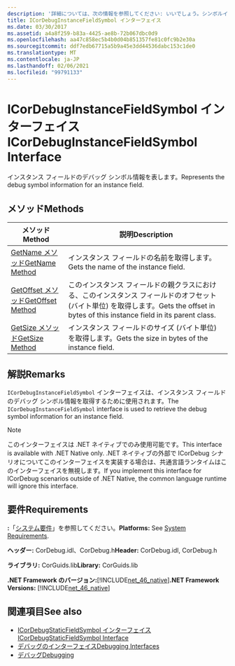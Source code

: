 ```yaml
---
description: '詳細については、次の情報を参照してください: いいでしょう。シンボルインターフェイス'
title: ICorDebugInstanceFieldSymbol インターフェイス
ms.date: 03/30/2017
ms.assetid: a4a8f259-b83a-4425-ae8b-72b067dbc0d9
ms.openlocfilehash: aa47c858ec5b4b0d04b851357fe81c0fc9b2e30a
ms.sourcegitcommit: ddf7edb67715a5b9a45e3dd44536dabc153c1de0
ms.translationtype: MT
ms.contentlocale: ja-JP
ms.lasthandoff: 02/06/2021
ms.locfileid: "99791133"
---
```

# <a name="icordebuginstancefieldsymbol-interface"></a><span data-ttu-id="f9c8c-103">ICorDebugInstanceFieldSymbol インターフェイス</span><span class="sxs-lookup"><span data-stu-id="f9c8c-103">ICorDebugInstanceFieldSymbol Interface</span></span>

<span data-ttu-id="f9c8c-104">インスタンス フィールドのデバッグ シンボル情報を表します。</span><span class="sxs-lookup"><span data-stu-id="f9c8c-104">Represents the debug symbol information for an instance field.</span></span>  
  
## <a name="methods"></a><span data-ttu-id="f9c8c-105">メソッド</span><span class="sxs-lookup"><span data-stu-id="f9c8c-105">Methods</span></span>  
  
|<span data-ttu-id="f9c8c-106">メソッド</span><span class="sxs-lookup"><span data-stu-id="f9c8c-106">Method</span></span>|<span data-ttu-id="f9c8c-107">説明</span><span class="sxs-lookup"><span data-stu-id="f9c8c-107">Description</span></span>|  
|------------|-----------------|  
|[<span data-ttu-id="f9c8c-108">GetName メソッド</span><span class="sxs-lookup"><span data-stu-id="f9c8c-108">GetName Method</span></span>](icordebuginstancefieldsymbol-getname-method.md)|<span data-ttu-id="f9c8c-109">インスタンス フィールドの名前を取得します。</span><span class="sxs-lookup"><span data-stu-id="f9c8c-109">Gets the name of the instance field.</span></span>|  
|[<span data-ttu-id="f9c8c-110">GetOffset メソッド</span><span class="sxs-lookup"><span data-stu-id="f9c8c-110">GetOffset Method</span></span>](icordebuginstancefieldsymbol-getoffset-method.md)|<span data-ttu-id="f9c8c-111">このインスタンス フィールドの親クラスにおける、このインスタンス フィールドのオフセット (バイト単位) を取得します。</span><span class="sxs-lookup"><span data-stu-id="f9c8c-111">Gets the offset in bytes of this instance field in its parent class.</span></span>|  
|[<span data-ttu-id="f9c8c-112">GetSize メソッド</span><span class="sxs-lookup"><span data-stu-id="f9c8c-112">GetSize Method</span></span>](icordebuginstancefieldsymbol-getsize-method.md)|<span data-ttu-id="f9c8c-113">インスタンス フィールドのサイズ (バイト単位) を取得します。</span><span class="sxs-lookup"><span data-stu-id="f9c8c-113">Gets the size in bytes of the instance field.</span></span>|  
  
## <a name="remarks"></a><span data-ttu-id="f9c8c-114">解説</span><span class="sxs-lookup"><span data-stu-id="f9c8c-114">Remarks</span></span>  

 <span data-ttu-id="f9c8c-115">`ICorDebugInstanceFieldSymbol` インターフェイスは、インスタンス フィールドのデバッグ シンボル情報を取得するために使用されます。</span><span class="sxs-lookup"><span data-stu-id="f9c8c-115">The `ICorDebugInstanceFieldSymbol` interface is used to retrieve the debug symbol information for an instance field.</span></span>  
  
> [!NOTE]
> <span data-ttu-id="f9c8c-116">このインターフェイスは .NET ネイティブでのみ使用可能です。</span><span class="sxs-lookup"><span data-stu-id="f9c8c-116">This interface is available with .NET Native only.</span></span> <span data-ttu-id="f9c8c-117">.NET ネイティブの外部で ICorDebug シナリオについてこのインターフェイスを実装する場合は、共通言語ランタイムはこのインターフェイスを無視します。</span><span class="sxs-lookup"><span data-stu-id="f9c8c-117">If you implement this interface for ICorDebug scenarios outside of .NET Native, the common language runtime will ignore this interface.</span></span>  
  
## <a name="requirements"></a><span data-ttu-id="f9c8c-118">要件</span><span class="sxs-lookup"><span data-stu-id="f9c8c-118">Requirements</span></span>  

 <span data-ttu-id="f9c8c-119">**:**「[システム要件](../../get-started/system-requirements.md)」を参照してください。</span><span class="sxs-lookup"><span data-stu-id="f9c8c-119">**Platforms:** See [System Requirements](../../get-started/system-requirements.md).</span></span>  
  
 <span data-ttu-id="f9c8c-120">**ヘッダー:** CorDebug.idl、CorDebug.h</span><span class="sxs-lookup"><span data-stu-id="f9c8c-120">**Header:** CorDebug.idl, CorDebug.h</span></span>  
  
 <span data-ttu-id="f9c8c-121">**ライブラリ:** CorGuids.lib</span><span class="sxs-lookup"><span data-stu-id="f9c8c-121">**Library:** CorGuids.lib</span></span>  
  
 <span data-ttu-id="f9c8c-122">**.NET Framework のバージョン:**[!INCLUDE[net_46_native](../../../../includes/net-46-native-md.md)]</span><span class="sxs-lookup"><span data-stu-id="f9c8c-122">**.NET Framework Versions:** [!INCLUDE[net_46_native](../../../../includes/net-46-native-md.md)]</span></span>  
  
## <a name="see-also"></a><span data-ttu-id="f9c8c-123">関連項目</span><span class="sxs-lookup"><span data-stu-id="f9c8c-123">See also</span></span>

- [<span data-ttu-id="f9c8c-124">ICorDebugStaticFieldSymbol インターフェイス</span><span class="sxs-lookup"><span data-stu-id="f9c8c-124">ICorDebugStaticFieldSymbol Interface</span></span>](icordebugstaticfieldsymbol-interface.md)
- [<span data-ttu-id="f9c8c-125">デバッグのインターフェイス</span><span class="sxs-lookup"><span data-stu-id="f9c8c-125">Debugging Interfaces</span></span>](debugging-interfaces.md)
- [<span data-ttu-id="f9c8c-126">デバッグ</span><span class="sxs-lookup"><span data-stu-id="f9c8c-126">Debugging</span></span>](index.md)
